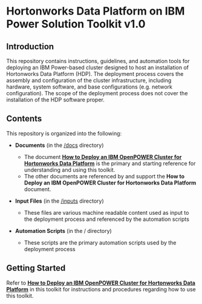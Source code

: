# Hortonworks Data Platform on IBM Power Solution Toolkit v1.0

## Introduction
This repository contains instructions, guidelines, and automation tools for deploying an IBM Power-based cluster designed to host an installation of Hortonworks Data Platform (HDP).  The deployment process covers the assembly and configuration of the cluster infrastructure, including hardware, system software, and base configurations (e.g. network configuration).  The scope of the deployment process does not cover the installation of the HDP software proper.

## Contents
This repository is organized into the following:
- **Documents** (in the [/docs](docs/) directory)
    - The document [**How to Deploy an IBM OpenPOWER Cluster for Hortonworks Data Platform**](docs/HDP%20on%20Power%20-%20Deployment%20Guide%20v1.0.pdf) is the primary and starting reference for understanding and using this toolkit.
    - The other documents are referenced by and support the **How to Deploy an IBM OpenPOWER Cluster for Hortonworks Data Platform** document.
    
- **Input Files** (in the [/inputs](inputs/) directory)
    - These files are various machine readable content used as input to the deployment process and referenced by the automation scripts
        
- **Automation Scripts** (in the / directory)
    - These scripts are the primary automation scripts used by the deployment process
    
## Getting Started
Refer to [**How to Deploy an IBM OpenPOWER Cluster for Hortonworks Data Platform**](docs/HDP%20on%20Power%20-%20Deployment%20Guide%20v1.0.pdf) in this toolkit for instructions and procedures regarding how to use this toolkit.
